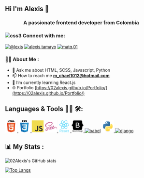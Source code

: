 ## Hi I'm Alexis 👋
<h3 align="center">A passionate frontend developer from Colombia</h3>

<h3 align="left">
  <img src="https://user-images.githubusercontent.com/99287560/235987891-8ba9bd2a-4856-444e-9d48-3070c09c8086.gif" alt="css3" width="60" height="40"/> Connect with me:</h3>
<p align="left">
  <a href="https://twitter.com/lexis44550229" target="blank"><img align="center" src="https://raw.githubusercontent.com/rahuldkjain/github-profile-readme-generator/master/src/images/icons/Social/twitter.svg" alt="@lexis" height="30" width="40" /></a>
  <a href="https://www.linkedin.com/in/alexis-tamayo-6342a91ab/" target="blank"><img align="center" src="https://raw.githubusercontent.com/rahuldkjain/github-profile-readme-generator/master/src/images/icons/Social/linked-in-alt.svg" alt="alexis tamayo" height="30" width="40" /></a>
  <a href="https://www.instagram.com/matq.01/" target="blank"><img align="center" src="https://raw.githubusercontent.com/rahuldkjain/github-profile-readme-generator/master/src/images/icons/Social/instagram.svg" alt="matq.01" height="30" width="40" /></a>
</p>

### 👨‍💻 About Me :
- 💬 Ask me about HTML, SCSS, Javascript, Python 
- 📫 How to reach me **m_chael1012@hotmail.com**
- 🌱 I’m currently learning React.js
- 🌐 Portfolio [https://02alexis.github.io/Portfolio/](https://02alexis.github.io/Portfolio/)

## Languages & Tools 👨‍💻 🛠:

<p align="left"> 
  <a href="https://www.w3.org/html/" target="_blank" rel="noreferrer"> <img src="https://raw.githubusercontent.com/devicons/devicon/master/icons/html5/html5-original-wordmark.svg" alt="html5" width="40" height="40"/> </a>
  <a href="https://www.w3schools.com/css/" target="_blank" rel="noreferrer"> <img src="https://raw.githubusercontent.com/devicons/devicon/master/icons/css3/css3-original-wordmark.svg" alt="css3" width="40" height="40"/> </a> 
  <a href="https://developer.mozilla.org/en-US/docs/Web/JavaScript" target="_blank" rel="noreferrer"> <img src="https://raw.githubusercontent.com/devicons/devicon/master/icons/javascript/javascript-original.svg" alt="javascript" width="40" height="40"/></a> 
  <a href="https://sass-lang.com" target="_blank" rel="noreferrer"> <img src="https://raw.githubusercontent.com/devicons/devicon/master/icons/sass/sass-original.svg" alt="sass" width="40" height="40"/> </a>
  <a href="https://reactjs.org/" target="_blank" rel="noreferrer"> <img src="https://raw.githubusercontent.com/devicons/devicon/master/icons/react/react-original-wordmark.svg" alt="react" width="40" height="40"/> </a> 
  <a href="https://getbootstrap.com" target="_blank" rel="noreferrer"> <img src="https://raw.githubusercontent.com/devicons/devicon/master/icons/bootstrap/bootstrap-plain-wordmark.svg" alt="bootstrap" width="40" height="40"/> </a>
  <a href="https://babeljs.io/" target="_blank" rel="noreferrer"> <img src="https://www.vectorlogo.zone/logos/babeljs/babeljs-icon.svg" alt="babel" width="40" height="40"/></a> 
  <a href="https://www.python.org" target="_blank" rel="noreferrer"> <img src="https://raw.githubusercontent.com/devicons/devicon/master/icons/python/python-original.svg" alt="python" width="40" height="40"/> </a> 
  <a href="https://www.djangoproject.com/" target="_blank" rel="noreferrer"> <img src="https://cdn.worldvectorlogo.com/logos/django.svg" alt="django" width="40" height="40"/> </a>
</p>

## 📊 My Stats :

![02Alexis's GitHub stats](https://github-readme-stats.vercel.app/api?username=02Alexis&show_icons=true&theme=dracula)

[![Top Langs](https://github-readme-stats.vercel.app/api/top-langs/?username=02Alexis&show_icons=true&theme=dracula)](https://github.com/02Alexis/github-readme-stats)
